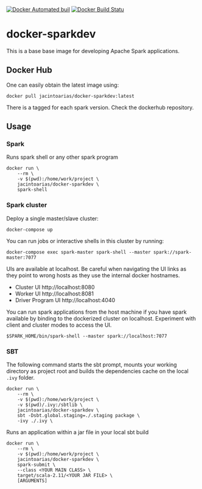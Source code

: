 [![Docker Automated buil](https://img.shields.io/docker/automated/jacintoarias/docker-sparkdev.svg)](https://hub.docker.com/r/jacintoarias/docker-sparkdev/)
[![Docker Build Statu](https://img.shields.io/docker/build/jacintoarias/docker-sparkdev.svg)](https://hub.docker.com/r/jacintoarias/docker-sparkdev/)

# docker-sparkdev

This is a base base image for developing Apache Spark applications.

## Docker Hub

One can easily obtain the latest image using:

```
docker pull jacintoarias/docker-sparkdev:latest
```

There is a tagged for each spark version. Check the dockerhub repository.

## Usage

### Spark

Runs spark shell or any other spark program

```
docker run \
    --rm \
    -v $(pwd):/home/work/project \
    jacintoarias/docker-sparkdev \
    spark-shell
```

### Spark cluster

Deploy a single master/slave cluster:

```
docker-compose up
```

You can run jobs or interactive shells in this cluster by running:

```
docker-compose exec spark-master spark-shell --master spark://spark-master:7077
```

UIs are available at localhost. Be careful when navigating the UI links as they point to wrong hosts as they use the internal docker hostnames.

- Cluster UI http://localhost:8080
- Worker UI http://localhost:8081
- Driver Program UI http://localhost:4040

You can run spark applications from the host machine if you have spark available by binding to the dockerized cluster on localhost. Experiment with client and cluster modes to access the UI.

```
$SPARK_HOME/bin/spark-shell --master spark://localhost:7077
```

### SBT

The following command starts the sbt prompt, mounts your working directory as project root and builds the dependencies cache on the local `.ivy` folder.

```
docker run \
    --rm \
    -v $(pwd):/home/work/project \
    -v $(pwd)/.ivy:/sbtlib \
    jacintoarias/docker-sparkdev \
    sbt -Dsbt.global.staging=./.staging package \
    -ivy ./.ivy \
```

Runs an application within a jar file in your local sbt build

```
docker run \
    --rm \
    -v $(pwd):/home/work/project \
    jacintoarias/docker-sparkdev \
    spark-submit \
    --class <YOUR MAIN CLASS> \
    target/scala-2.11/<YOUR JAR FILE> \
    [ARGUMENTS]
```
